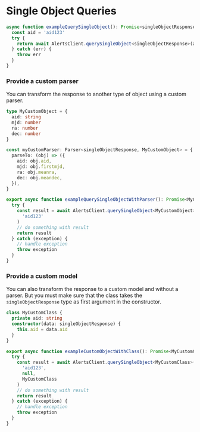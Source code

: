 # Single Object Queries

```typescript
async function exampleQuerySingleObject(): Promise<singleObjectResponse> {
  const aid = 'aid123'
  try {
    return await AlertsClient.querySingleObject<singleObjectResponse>(aid)
  } catch (err) {
    throw err
  }
}
```

### Provide a custom parser

You can transform the response to another type of object using a custom parser.

```typescript
type MyCustomObject = {
  aid: string
  mjd: number
  ra: number
  dec: number
}

const myCustomParser: Parser<singleObjectResponse, MyCustomObject> = {
  parseTo: (obj) => ({
    aid: obj.aid,
    mjd: obj.firstmjd,
    ra: obj.meanra,
    dec: obj.meandec,
  }),
}

export async function exampleQuerySingleObjectWithParser(): Promise<MyCustomObject> {
  try {
    const result = await AlertsClient.querySingleObject<MyCustomObject>(
      'aid123'
    )
    // do something with result
    return result
  } catch (exception) {
    // handle exception
    throw exception
  }
}
```

### Provide a custom model

You can also transform the response to a custom model and without a parser. But you must make sure that the class takes the `singleObjectResponse` type as first argument in the constructor.

```typescript
class MyCustomClass {
  private aid: string
  constructor(data: singleObjectResponse) {
    this.aid = data.aid
  }
}

export async function exampleCustomObjectWithClass(): Promise<MyCustomClass> {
  try {
    const result = await AlertsClient.querySingleObject<MyCustomClass>(
      'aid123',
      null,
      MyCustomClass
    )
    // do something with result
    return result
  } catch (exception) {
    // handle exception
    throw exception
  }
}
```
